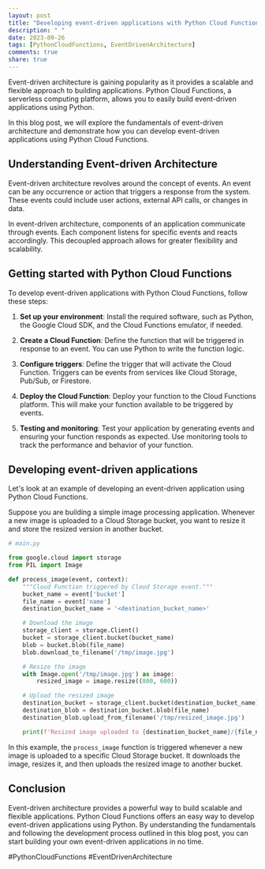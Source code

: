 ```yaml
---
layout: post
title: "Developing event-driven applications with Python Cloud Functions"
description: " "
date: 2023-09-26
tags: [PythonCloudFunctions, EventDrivenArchitecture]
comments: true
share: true
---
```


Event-driven architecture is gaining popularity as it provides a scalable and flexible approach to building applications. Python Cloud Functions, a serverless computing platform, allows you to easily build event-driven applications using Python.

In this blog post, we will explore the fundamentals of event-driven architecture and demonstrate how you can develop event-driven applications using Python Cloud Functions.

## Understanding Event-driven Architecture

Event-driven architecture revolves around the concept of events. An event can be any occurrence or action that triggers a response from the system. These events could include user actions, external API calls, or changes in data.

In event-driven architecture, components of an application communicate through events. Each component listens for specific events and reacts accordingly. This decoupled approach allows for greater flexibility and scalability.

## Getting started with Python Cloud Functions

To develop event-driven applications with Python Cloud Functions, follow these steps:

1. **Set up your environment**: Install the required software, such as Python, the Google Cloud SDK, and the Cloud Functions emulator, if needed.

2. **Create a Cloud Function**: Define the function that will be triggered in response to an event. You can use Python to write the function logic.

3. **Configure triggers**: Define the trigger that will activate the Cloud Function. Triggers can be events from services like Cloud Storage, Pub/Sub, or Firestore.

4. **Deploy the Cloud Function**: Deploy your function to the Cloud Functions platform. This will make your function available to be triggered by events.

5. **Testing and monitoring**: Test your application by generating events and ensuring your function responds as expected. Use monitoring tools to track the performance and behavior of your function.

## Developing event-driven applications

Let's look at an example of developing an event-driven application using Python Cloud Functions.

Suppose you are building a simple image processing application. Whenever a new image is uploaded to a Cloud Storage bucket, you want to resize it and store the resized version in another bucket.

```python
# main.py

from google.cloud import storage
from PIL import Image

def process_image(event, context):
    """Cloud Function triggered by Cloud Storage event."""
    bucket_name = event['bucket']
    file_name = event['name']
    destination_bucket_name = '<destination_bucket_name>'

    # Download the image
    storage_client = storage.Client()
    bucket = storage_client.bucket(bucket_name)
    blob = bucket.blob(file_name)
    blob.download_to_filename('/tmp/image.jpg')

    # Resize the image
    with Image.open('/tmp/image.jpg') as image:
        resized_image = image.resize((800, 600))

    # Upload the resized image
    destination_bucket = storage_client.bucket(destination_bucket_name)
    destination_blob = destination_bucket.blob(file_name)
    destination_blob.upload_from_filename('/tmp/resized_image.jpg')

    print(f'Resized image uploaded to {destination_bucket_name}/{file_name}')
```

In this example, the `process_image` function is triggered whenever a new image is uploaded to a specific Cloud Storage bucket. It downloads the image, resizes it, and then uploads the resized image to another bucket.

## Conclusion

Event-driven architecture provides a powerful way to build scalable and flexible applications. Python Cloud Functions offers an easy way to develop event-driven applications using Python. By understanding the fundamentals and following the development process outlined in this blog post, you can start building your own event-driven applications in no time.

#PythonCloudFunctions #EventDrivenArchitecture